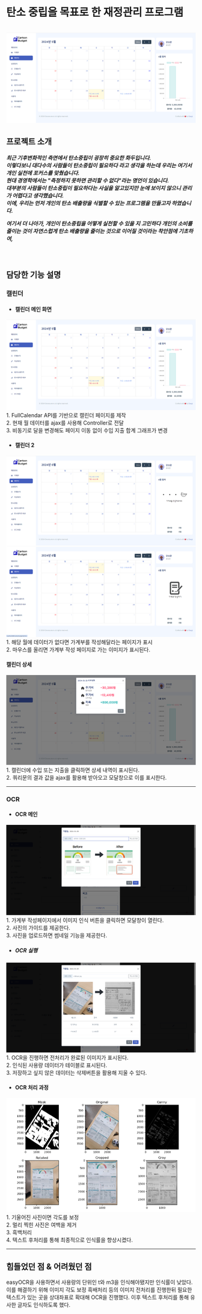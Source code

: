 # 탄소 중립을 목표로 한 재정관리 프로그램
<p align="center">
  <br>
 <img src="https://raw.githubusercontent.com/KangSeongJun98/KangSeongJun98.github.io/main/assets/img/portfolio/detail/Carbonbudget/calendar.png">
  <br>
</p>

## 프로젝트 소개

<p align="justify">
<h5>최근 기후변화적인 측면에서 탄소중립이 굉장히 중요한 화두입니다.<br> 이렇다보니 대다수의 사람들이 탄소중립이 필요하다 라고 생각을 하는데 우리는 여기서 개인 실천에 포커스를 맞췄습니다.<br>
현대 경영학에서는 "측정하지 못하면 관리할 수 없다"라는 명언이 있습니다.<br>
대부분의 사람들이 탄소중립이 필요하다는 사실을 알고있지만 눈에 보이지 않으니 관리가 어렵다고 생각했습니다.<br>
이에, 우리는 먼저 개인의 탄소 배출량을 식별할 수 있는 프로그램을 만들고자 하였습니다.

여기서 더 나아가, 개인이 탄소중립을 어떻게 실천할 수 있을 지 고민하다 
개인의 소비를 줄이는 것이 자연스럽게 탄소 배출량을 줄이는 것으로 이어질 것이라는 착안점에 기초하여, 
</h5>

</p>
<br>

## 담당한 기능 설명
### 캘린더
- #### 캘린더 메인 화면
<img src="https://raw.githubusercontent.com/KangSeongJun98/KangSeongJun98.github.io/main/assets/img/portfolio/detail/Carbonbudget/calendar.png">
<br>
1. FullCalendar API를 기반으로 캘린더 페이지를 제작<br>
2. 현재 월 데이터를 ajax를 사용해 Controller로 전달<br>
3. 비동기로 달을 변경해도 페이지 이동 없이 수입 지출 합계 그래프가 변경

 - #### 캘린더 2
<img src="https://raw.githubusercontent.com/KangSeongJun98/KangSeongJun98.github.io/main/assets/img/portfolio/detail/Carbonbudget/calendar2.png">

<img src="https://raw.githubusercontent.com/KangSeongJun98/KangSeongJun98.github.io/main/assets/img/portfolio/detail/Carbonbudget/calendar3.png">
<br>
1. 해당 월에 데이터가 없다면 가계부를 작성해달라는 페이지가 표시<br>
2. 마우스를 올리면 가계부 작성 페이지로 가는 이미지가 표시된다.

#### 캘린더 상세
<img src="https://raw.githubusercontent.com/KangSeongJun98/KangSeongJun98.github.io/main/assets/img/portfolio/detail/Carbonbudget/calendar_detail.png">
<br>
1. 캘린더에 수입 또는 지출을 클릭하면 상세 내역이 표시된다.<br>
2. 쿼리문의 결과 값을 ajax를 활용해 받아오고 모달창으로 이를 표시한다.
<hr>

### OCR
- #### OCR 메인
<img src="https://raw.githubusercontent.com/KangSeongJun98/KangSeongJun98.github.io/main/assets/img/portfolio/detail/Carbonbudget/OCR_main.png">
<br>
1. 가계부 작성페이지에서 이미지 인식 버튼을 클릭하면 모달창이 열린다.<br>
2. 사진의 가이드를 제공한다.<br>
3. 사진을 업로드하면 썸네일 기능을 제공한다.
  
- ##### OCR 실행
<img src ="https://raw.githubusercontent.com/KangSeongJun98/KangSeongJun98.github.io/main/assets/img/portfolio/detail/Carbonbudget/OCR_do.png">
<br>
1. OCR을 진행하면 전처리가 완료된 이미지가 표시된다.<br>
2. 인식된 사용량 데이터가 테이블로 표시된다.<br>
3. 저장하고 싶지 않은 데이터는 삭제버튼을 활용해 지울 수 있다.<br>

- #### OCR 처리 과정
<img src ="https://raw.githubusercontent.com/KangSeongJun98/KangSeongJun98.github.io/main/assets/img/portfolio/detail/Carbonbudget/OCR.png">
<br>
1. 기울어진 사진이면 각도를 보정<br>
2. 멀리 찍힌 사진은 여백을 제거<br>
3. 흑백처리<br>
4. 텍스트 후처리를 통해 최종적으로 인식률을 향상시켰다.<br><hr>

## 힘들었던 점 & 어려웠던 점

 easyOCR을 사용하면서 사용량의 단위인 t와 m3을 인식해야됐지만 인식률이 낮았다. 이를 해결하기 위해 이미지 각도 보정 흑배처리 등의 이미지 전처리를 진행한뒤 필요한 텍스트가 있는 곳을 상대좌표로 확대해 OCR을 진행했다.
 이후 텍스트 후처리를 통해 유사한 글자도 인식하도록 했다.
<br>
</p>
<br>
